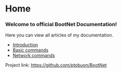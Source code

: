 # Home
### Welcome to official BootNet Documentation!
Here you can view all articles of my documentation.

- [Introduction](https://pto-buon.github.io/BootNet/introduction.html)
- [Basic commands](https://pto-buon.github.io/BootNet/basic-commands.html)
- [Network commands](https://pto-buon.github.io/BootNet/network-commands.html)

Project link: https://github.com/ptobuon/BootNet
